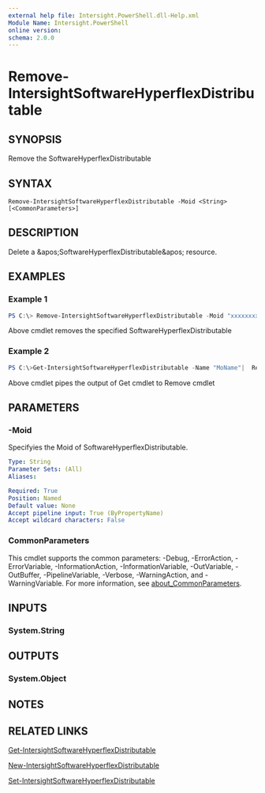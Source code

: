 ```yaml
---
external help file: Intersight.PowerShell.dll-Help.xml
Module Name: Intersight.PowerShell
online version:
schema: 2.0.0
---
```


# Remove-IntersightSoftwareHyperflexDistributable

## SYNOPSIS
Remove the SoftwareHyperflexDistributable

## SYNTAX

```
Remove-IntersightSoftwareHyperflexDistributable -Moid <String> [<CommonParameters>]
```

## DESCRIPTION
Delete a &amp;apos;SoftwareHyperflexDistributable&amp;apos; resource.

## EXAMPLES

### Example 1
```powershell
PS C:\> Remove-IntersightSoftwareHyperflexDistributable -Moid "xxxxxxxxxxxxxxxxxxxxxxxxxxx"
```
Above cmdlet removes the specified SoftwareHyperflexDistributable 

### Example 2
```powershell
PS C:\>Get-IntersightSoftwareHyperflexDistributable -Name "MoName"|  Remove-IntersightSoftwareHyperflexDistributable
```
Above cmdlet pipes the output of Get cmdlet to Remove cmdlet

## PARAMETERS

### -Moid
Specifyies the Moid of SoftwareHyperflexDistributable.

```yaml
Type: String
Parameter Sets: (All)
Aliases:

Required: True
Position: Named
Default value: None
Accept pipeline input: True (ByPropertyName)
Accept wildcard characters: False
```

### CommonParameters
This cmdlet supports the common parameters: -Debug, -ErrorAction, -ErrorVariable, -InformationAction, -InformationVariable, -OutVariable, -OutBuffer, -PipelineVariable, -Verbose, -WarningAction, and -WarningVariable. For more information, see [about_CommonParameters](http://go.microsoft.com/fwlink/?LinkID=113216).

## INPUTS

### System.String

## OUTPUTS

### System.Object
## NOTES

## RELATED LINKS

[Get-IntersightSoftwareHyperflexDistributable](./Get-IntersightSoftwareHyperflexDistributable.md)

[New-IntersightSoftwareHyperflexDistributable](./New-IntersightSoftwareHyperflexDistributable.md)

[Set-IntersightSoftwareHyperflexDistributable](./Set-IntersightSoftwareHyperflexDistributable.md)

